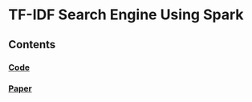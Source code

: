 # TF-IDF Search Engine Using Spark

## Contents
### [Code](https://github.com/mezud/TF-IDF-Spark/blob/master/code.pdf)
### [Paper](https://github.com/mezud/TF-IDF-Spark/blob/master/Tf-IDF-Spark.pdf)
